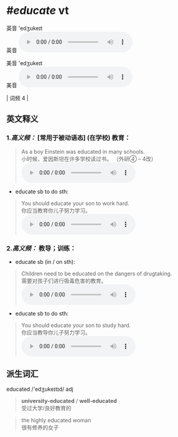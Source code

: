 # ***\#educate*** vt
英音 'edʒukeɪt  
英音
<audio src="./media/educate-B.aac" controls="controls"></audio>

美音 'edʒukeɪt  
美音
<audio src="./media/educate.aac" controls="controls"></audio>



| 词频 4 |  

英文释义
---
### 1.*高义频：* **[常用于被动语态] (在学校) 教育：**  

 > As a boy Einstein was educated in many schools.  
 > 小时候，爱因斯坦在许多学校读过书。  （外研④ – 4改）  
<audio src="./media/As a boy Einstein was educated in many schools_AAC.aac" controls="controls"></audio>

- educate sb to do sth:

 > You should educate your son to work hard.   
 > 你应当教育你儿子努力学习。    
<audio src="./media/educate-2.aac" controls="controls"></audio>

### 2.*高义频：* **教导；训练：**  

- educate sb (in / on sth):

 > Children need to be educated on the dangers of drugtaking.  
 > 需要对孩子们进行吸毒危害的教育。    
<audio src="./media/Children need to be educated _AAC.aac" controls="controls"></audio>

- educate sb to do sth:

 > You should educate your son to study hard.  
 > 你应当教导你儿子努力学习。    
<audio src="./media/You should educate your _AAC.aac" controls="controls"></audio>


派生词汇
---
educated /'edʒukeɪtɪd/ adj   
 > **university-educated** / **well-educated**  
 > 受过大学/良好教育的    

 > the highly educated woman   
 > 很有修养的女子    


